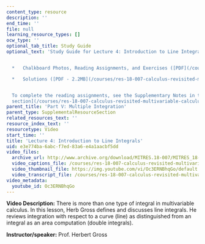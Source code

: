 ```yaml
---
content_type: resource
description: ''
end_time: ''
file: null
learning_resource_types: []
ocw_type: ''
optional_tab_title: Study Guide
optional_text: 'Study Guide for Lecture 4: Introduction to Line Integrals


  *   Chalkboard Photos, Reading Assignments, and Exercises ([PDF](/courses/res-18-007-calculus-revisited-multivariable-calculus-fall-2011/resources/mitres_18_007_partv_lec04))

  *   Solutions ([PDF - 2.2MB](/courses/res-18-007-calculus-revisited-multivariable-calculus-fall-2011/resources/mitres_18_007_partv_sol04))


  To complete the reading assignments, see the Supplementary Notes in the [Study Materials
  section](/courses/res-18-007-calculus-revisited-multivariable-calculus-fall-2011/pages/study-materials).'
parent_title: 'Part V: Multiple Integration'
parent_type: SupplementalResourceSection
related_resources_text: ''
resource_index_text: ''
resourcetype: Video
start_time: ''
title: 'Lecture 4: Introduction to Line Integrals'
uid: e3e774ba-6abc-f7ed-83a6-e4a1aacbf5dd
video_files:
  archive_url: http://www.archive.org/download/MITRES.18-007/MITRES_18-007_Part5_lec4_300k.mp4
  video_captions_file: /courses/res-18-007-calculus-revisited-multivariable-calculus-fall-2011/70baf144251550ec9d511338eaa66166_Oc3ERNBhqGo.vtt
  video_thumbnail_file: https://img.youtube.com/vi/Oc3ERNBhqGo/default.jpg
  video_transcript_file: /courses/res-18-007-calculus-revisited-multivariable-calculus-fall-2011/243e012575d5233d60ceb7d39006bee5_Oc3ERNBhqGo.pdf
video_metadata:
  youtube_id: Oc3ERNBhqGo
---
```


**Video Description:** There is more than one type of integral in multivariable calculus. In this lesson, Herb Gross defines and discusses line integrals. He reviews integration with respect to a curve (line) as distinguished from an integral as an area computation (double integrals).

**Instructor/speaker:** Prof. Herbert Gross



